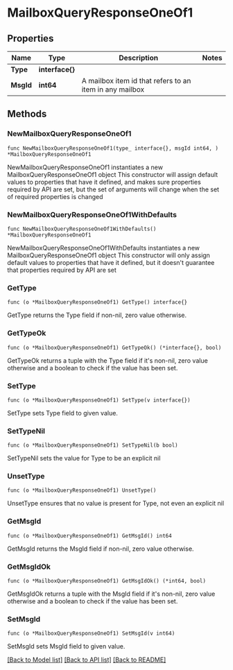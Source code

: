 # MailboxQueryResponseOneOf1

## Properties

Name | Type | Description | Notes
------------ | ------------- | ------------- | -------------
**Type** | **interface{}** |  | 
**MsgId** | **int64** | A mailbox item id that refers to an item in any mailbox | 

## Methods

### NewMailboxQueryResponseOneOf1

`func NewMailboxQueryResponseOneOf1(type_ interface{}, msgId int64, ) *MailboxQueryResponseOneOf1`

NewMailboxQueryResponseOneOf1 instantiates a new MailboxQueryResponseOneOf1 object
This constructor will assign default values to properties that have it defined,
and makes sure properties required by API are set, but the set of arguments
will change when the set of required properties is changed

### NewMailboxQueryResponseOneOf1WithDefaults

`func NewMailboxQueryResponseOneOf1WithDefaults() *MailboxQueryResponseOneOf1`

NewMailboxQueryResponseOneOf1WithDefaults instantiates a new MailboxQueryResponseOneOf1 object
This constructor will only assign default values to properties that have it defined,
but it doesn't guarantee that properties required by API are set

### GetType

`func (o *MailboxQueryResponseOneOf1) GetType() interface{}`

GetType returns the Type field if non-nil, zero value otherwise.

### GetTypeOk

`func (o *MailboxQueryResponseOneOf1) GetTypeOk() (*interface{}, bool)`

GetTypeOk returns a tuple with the Type field if it's non-nil, zero value otherwise
and a boolean to check if the value has been set.

### SetType

`func (o *MailboxQueryResponseOneOf1) SetType(v interface{})`

SetType sets Type field to given value.


### SetTypeNil

`func (o *MailboxQueryResponseOneOf1) SetTypeNil(b bool)`

 SetTypeNil sets the value for Type to be an explicit nil

### UnsetType
`func (o *MailboxQueryResponseOneOf1) UnsetType()`

UnsetType ensures that no value is present for Type, not even an explicit nil
### GetMsgId

`func (o *MailboxQueryResponseOneOf1) GetMsgId() int64`

GetMsgId returns the MsgId field if non-nil, zero value otherwise.

### GetMsgIdOk

`func (o *MailboxQueryResponseOneOf1) GetMsgIdOk() (*int64, bool)`

GetMsgIdOk returns a tuple with the MsgId field if it's non-nil, zero value otherwise
and a boolean to check if the value has been set.

### SetMsgId

`func (o *MailboxQueryResponseOneOf1) SetMsgId(v int64)`

SetMsgId sets MsgId field to given value.



[[Back to Model list]](../README.md#documentation-for-models) [[Back to API list]](../README.md#documentation-for-api-endpoints) [[Back to README]](../README.md)


